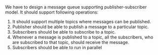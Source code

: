 We have to design a message queue supporting publisher-subscriber model. It should support following operations:

 1. It should support multiple topics where messages can be published.
 2. Publisher should be able to publish a message to a particular topic.
 3. Subscribers should be able to subscribe to a topic.
 4. Whenever a message is published to a topic, all the subscribers, who are subscribed to that topic, should receive the message.
 5. Subscribers should be able to run in parallel


